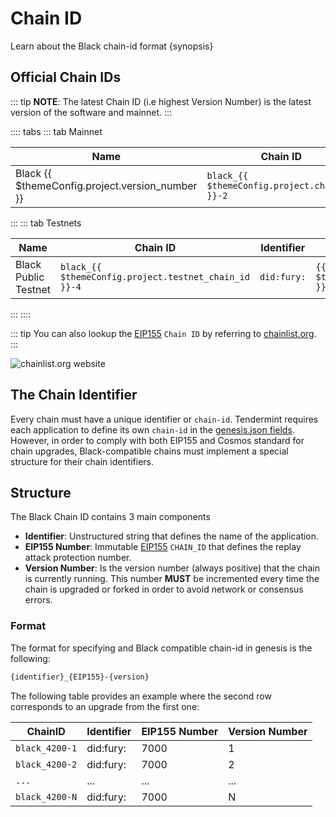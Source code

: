 <!--
order: 3
-->

# Chain ID

Learn about the Black chain-id format {synopsis}

## Official Chain IDs

::: tip
**NOTE**: The latest Chain ID (i.e highest Version Number) is the latest version of the software and mainnet.
:::

:::: tabs
::: tab Mainnet

| Name                                            | Chain ID                                      | Identifier | EIP155 Number                         | Version Number                              |
| ----------------------------------------------- | --------------------------------------------- | ---------- | ------------------------------------- | ------------------------------------------- |
| Black {{ $themeConfig.project.version_number }} | `black_{{ $themeConfig.project.chain_id }}-2` | `did:fury:`    | `{{ $themeConfig.project.chain_id }}` | `{{ $themeConfig.project.version_number }}` |
:::
::: tab Testnets

| Name                              | Chain ID                                              | Identifier | EIP155 Number                                 | Version Number                                      |
| --------------------------------- | ----------------------------------------------------- | ---------- | --------------------------------------------- | --------------------------------------------------- |
| Black Public Testnet              | `black_{{ $themeConfig.project.testnet_chain_id }}-4` | `did:fury:`    | `{{ $themeConfig.project.testnet_chain_id }}` | `{{ $themeConfig.project.testnet_version_number }}` |

:::
::::

::: tip
You can also lookup the [EIP155](https://github.com/ethereum/EIPs/blob/master/EIPS/eip-155.md) `Chain ID` by referring to [chainlist.org](https://chainlist.org/).
:::

![chainlist.org website](./../../img/chainlist.png)

## The Chain Identifier

Every chain must have a unique identifier or `chain-id`. Tendermint requires each application to
define its own `chain-id` in the [genesis.json fields](https://docs.tendermint.com/master/spec/core/genesis.html#genesis-fields). However, in order to comply with both EIP155 and Cosmos standard for chain upgrades, Black-compatible chains must implement a special structure for their chain identifiers.

## Structure

The Black Chain ID contains 3 main components

- **Identifier**: Unstructured string that defines the name of the application.
- **EIP155 Number**: Immutable [EIP155](https://github.com/ethereum/EIPs/blob/master/EIPS/eip-155.md) `CHAIN_ID` that defines the replay attack protection number.
- **Version Number**: Is the version number (always positive) that the chain is currently running.
This number **MUST** be incremented every time the chain is upgraded or forked in order to avoid network or consensus errors.

### Format

The format for specifying and Black compatible chain-id in genesis is the following:

```bash
{identifier}_{EIP155}-{version}
```

The following table provides an example where the second row corresponds to an upgrade from the first one:

| ChainID        | Identifier | EIP155 Number | Version Number |
| -------------- |------------|---------------| -------------- |
| `black_4200-1` | did:fury:        | 7000          | 1              |
| `black_4200-2` | did:fury:      | 7000          | 2              |
| `...`          | ...        | ...           | ...            |
| `black_4200-N` | did:fury:      | 7000          | N              |

